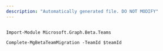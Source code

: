 ```yaml
---
description: "Automatically generated file. DO NOT MODIFY"
---
```


```powershellv2

Import-Module Microsoft.Graph.Beta.Teams

Complete-MgBetaTeamMigration -TeamId $teamId

```
